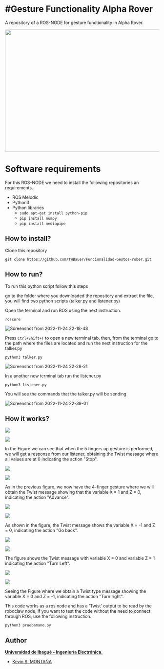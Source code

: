 # #Gesture Functionality Alpha Rover

A repository of a ROS-NODE for gesture functionality in Alpha Rover.

<img src="https://media.giphy.com/media/NbtOHMoDaSoTB9HlSK/giphy-downsized.gif" width="700" height="400" />


# Software requirements
For this ROS-NODE we need to install the following repositories an requirements.

 - ROS Melodic
 - Python3
 - Python libraries
	 - `sudo apt-get install python-pip`
	 - `pip install numpy`
	 - `pip install mediapipe`

## How to install?

Clone this repository

    git clone https://github.com/TWBauer/Funcionalidad-Gestos-rober.git
    
## How to run?

To run this python script follow this steps

go to the folder where you downloaded the repository and extract the file, you will find two python scripts (talker.py and listener.py)

Open the terminal and run ROS using the next instruction.

    roscore
    
![Screenshot from 2022-11-24 22-18-48](https://user-images.githubusercontent.com/76453036/203893700-8d5263ad-848b-44e2-9e8a-fafdc23c0d92.png)

Press `Ctrl+Shift+T` to open a new terminal tab, then, from the terminal go to the path where the files are located and run the next instruction for the talker.py

    python3 talker.py

![Screenshot from 2022-11-24 22-28-21](https://user-images.githubusercontent.com/76453036/203894972-0b56ce3c-4e1b-441a-86d3-10e7518279b3.png)

In a another new terminal tab run the listener.py

    python3 listener.py

You will see the commands that the talker.py will be sending

![Screenshot from 2022-11-24 22-39-01](https://user-images.githubusercontent.com/76453036/203896785-ed5de2a5-da75-464b-882a-e7a35b214c0c.png)

## How it works?

  
![](https://lh4.googleusercontent.com/OXmzbjzN3GmnzSyU8LtxILopqn1GsYUA6R9bNLQYeQ0E-8_5yF33C5-k1oWG08TAsXgJ3M0LSmTb15DmitDhOsGE7jY6ZQdrSM8iTxPRLftT-G7RAT2kEouflGfJEP96b3bYqDpiClT-MFqiuT1g_-vmx7yYd9e_5OsZERnc4SmHfGlSCzcg0RektzW7SA)

![](https://lh4.googleusercontent.com/df8FzYbuKpys5w0np7jtsRqC4_OQEBeYh4IbWfp56gG0HIDLK9NVauoLBq9hWlz7qvO3MRqcVxy6hshDAAK2eSoO6GbMBXEduGZKVyJH1-m_sH-IzNWQ0gDHF0pmp32f7YsX_41AyFBoFVBgFM8175wW-eEB512uw2elXmPtVbLTryorvnaE8JdoSlWo0w)



  

In the Figure we can see that when the 5 fingers up gesture is performed, we will get a response from our listener, obtaining the Twist message where all values are at 0 indicating the action "Stop".

  

![](https://lh6.googleusercontent.com/owru_8dZ5K0RvoA9LL-UkXri17GdbdRoZmkXclRdXtYefAIDLN7awpbkw2ARMYmGJOMo4BWqsbMNgtDIFK0xNwBldvGux9bBh9H3tGm5D0ARYAyuyy4THPtM-9MUBrZSwdlqe7Cr7zryumikr83BmBWKxYeMkqZ3HnGJPMM4jRxDfRUO8HolIVaIimKcIg)

![](https://lh5.googleusercontent.com/pmzDtT9aoe_Kdu42JNsjNftf85j6volqNSUshOhbdJ8lkpIU8dYRoFQnMvfVhhOUaXoUzWX8X42qbeIQDMGUCHJIs7RjJpqtyjc1eppbVjB74hxBtflLpGoxwpf57iU8_V2OBHUvXeVTizhgxNBw9hPOpeW4BVeJuwedeQL37JtweW4Yta33nXV6dspEOw)



  

As in the previous figure, we now have the 4-finger gesture where we will obtain the Twist message showing that the variable X = 1 and Z = 0, indicating the action "Advance".

  

![](https://lh3.googleusercontent.com/Qw1pqrYXbyR0x_ctYunLah02s188Fh_KtCMtucjdwrUICDn74kPmpasjgdKl9rne5hUqZd4BGiHnZZbWJmAOVNSPiZYFRUIBsEUFopM6xmXmBNAR4GdTmORQUd8eh7PXadlGhiOtf_d1UzyX3Y8izMlMvyAo7d6a7DEnq-IwY14QExaHFnmDvM8Ppgz8lg)

![](https://lh4.googleusercontent.com/k7r5f1LnVsfIBhpitaWg_INVx7ePGaMrswlzsL-Rojswvwj8eadlXxhkvOU_FfwTLqSn89v9Gl0y4oyeWYQT-T6HTnzX3TpiQ0Gmci5FJfcL3YeNQfHGz8VOkpeN5AN9vkUyA33OGQKfloIB219ROQ26uJUlzjsfPVfo8YeeEeRcEUaa23aj6lGVUlLLBA)



  

As shown in the figure, the Twist message shows the variable X = -1 and Z = 0, indicating the action "Go back".

  

![](https://lh5.googleusercontent.com/va_DED9XgG1VMG_qJTNvzKZk4vcRXgeWn1VzRAwT36UHCilyY59hCU_NtlzGf53M3CrdLuUBDxlV_0p_hscQjXh2RM6dXq7kHsqr5rrliLVOerXiAwDgouOrSfOso0gQXxglor62jd78doaJ4H7swcd6cxIfJJClvhaPz3-Dq2aiFtZ-ucPxqmVAy5OmHA)

![](https://lh4.googleusercontent.com/B70PCynLxMS940BedVJ2rPzeXb5ARebyJv3kn4R6fNULa_tBxTF2D_s41_nJnbv44A4-hini1AHqraw-0IvQyH-Me8V0I5QQarG-hActL7t3FLv47M_DmsjW3KpKzVlNdzCF219xbHFcytZxvOwlkyqm_3-_ARYw9FZGOa_k1NRZshE6DSKPv39ZhcqvMg)



  

The figure shows the Twist message with variable X = 0 and variable Z = 1 indicating the action "Turn Left".

  

![](https://lh5.googleusercontent.com/fQwxSihz-MXX-G1GE4DOJDSD1o_7JazlnBuY5qDBVyC2kpoN36GsrtFTQ8uillbpKjhwjlD5JTKxGmNbaE1LnJPEer6fcEJyElL-dk1fQHZt_LQ7ZUW4O_t8JFUH-x5VGsIdA3hUuHlih0gd5xX-V95HwgvKqfHYcR0BQ7lH0mMUzz39hcL4PYebdo9edA)

![](https://lh4.googleusercontent.com/He98aodjzQGR_eOmEQx6qbluBtJdKyhLiOye9gTLTQxDjKjwKZSRwoLYW3BbpLhMGnXJoqVlWzj-j9MDdxgZ4JzfSXp_2E9E4-4kcJvoxZRfaoTQLiW6Je1jNedfFWkiXPirKqrNli-KUV9n9j5D_UvzoDi56nde_dAkEJV9hs17ksUqOoFZ8EM7hOaN_Q)



  

Seeing the Figure where we obtain a Twist type message showing the variable X = 0 and Z = -1, indicating the action "Turn right".

This code works as a ros node and has a 'Twist' output to be read by the roboclaw node, if you want to test the code without the need to connect through ROS, use the following instruction.

    python3 pruebamano.py

## Author
**[Universidad de Ibagué - Ingeniería Electrónica.](https://electronica.unibague.edu.co)**

 - [Kevin S. MONTAÑA](https://github.com/TWBauer)

